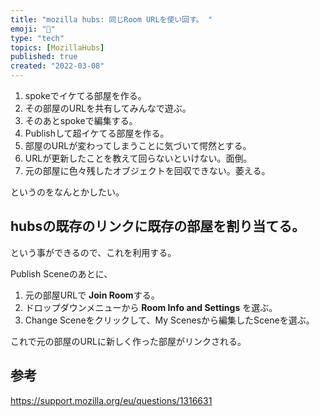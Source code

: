 ```yaml
---
title: "mozilla hubs: 同じRoom URLを使い回す。 "
emoji: "🦝"
type: "tech"
topics: [MozillaHubs]
published: true
created: "2022-03-08"
---
```


1. spokeでイケてる部屋を作る。
2. その部屋のURLを共有してみんなで遊ぶ。
3. そのあとspokeで編集する。
4. Publishして超イケてる部屋を作る。
5. 部屋のURLが変わってしまうことに気づいて愕然とする。
6. URLが更新したことを教えて回らないといけない。面倒。
7. 元の部屋に色々残したオブジェクトを回収できない。萎える。

というのをなんとかしたい。

## hubsの既存のリンクに既存の部屋を割り当てる。

という事ができるので、これを利用する。

Publish Sceneのあとに、

1. 元の部屋URLで **Join Room**する。
2. ドロップダウンメニューから **Room Info and Settings** を選ぶ。
3. Change Sceneをクリックして、My Scenesから編集したSceneを選ぶ。

これで元の部屋のURLに新しく作った部屋がリンクされる。

## 参考

https://support.mozilla.org/eu/questions/1316631

